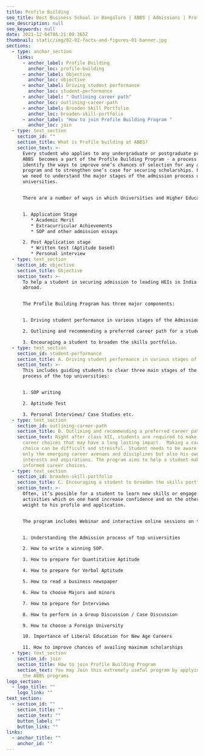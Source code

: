 ```yaml
---
title: Profile Building
seo_title: Best Business School in Bangalore | ABBS | Admissions | Profile Building
seo_description: null
seo_keywords: null
date: 2021-12-04T06:21:09.365Z
thumbnail: static/img/02-02-facts-and-figures-01-banner.jpg
sections:
  - type: anchor_section
    links:
      - anchor_label: Profile Building
        anchor_loc: profile-building
      - anchor_label: Objective
        anchor_loc: objective
      - anchor_label: Driving student performance
        anchor_loc: student-performance
      - anchor_label: " Outlining career path"
        anchor_loc: outlining-career-path
      - anchor_label: Broaden Skill Portfolio
        anchor_loc: broaden-skill-portfolio
      - anchor_label: "How to join Profile Building Program "
        anchor_loc: join
  - type: text_section
    section_id: ""
    section_title: What is Profile building at ABBS?
    section_text: >-
      Every student who applies to any undergraduate or postgraduate program at 
      ABBS  becomes a part of the Profile Building Program - a process to
      identify the ways to improve one’s chances of selection for any academic
      program and to strengthen one’s case for securing scholarships. For this
      we need to understand the major stages of the admission process of top
      universities.


      There are a number of ways in which Universities and Higher Education Institutes (HEIs)assess the applicants


      1. Application Stage
         * Academic Merit
         * Extracurricular Achievements
         * SOP and other admission essays

      2. Post Application stage
         * Written test (Aptitude based)
         * Personal interview
  - type: text_section
    section_id: objective
    section_title: Objective
    section_text: >-
      To help a student in securing admission to leading HEIs in India and
      abroad.


      The Profile Building Program has three major components:


      1. Driving student performance in various stages of the Admission Process.

      2. Outlining and recommending a preferred career path for a student

      3. Encouraging a student to broaden the skills portfolio.
  - type: text_section
    section_id: student-performance
    section_title: A. Driving student performance in various stages of the Admission Process.
    section_text: >-
      This includes guiding students to clear three main stages of the admission
      process of the top universities:


      1. SOP writing

      2. Aptitude Test

      3. Personal Interviews/ Case Studies etc.
  - type: text_section
    section_id: outlining-career-path
    section_title: B. Outlining and recommending a preferred career path for a student
    section_text: Right after class XII, students are required to make crucial
      career choices that may have a long lasting impact.  Making a career
      choice can be difficult and stressful. Student needs to be aware of not
      only the emerging career avenues and disciplines but also his own
      interests and aspirations. The program aims to help a student make well
      informed career choices.
  - type: text_section
    section_id: broaden-skill-portfolio
    section_title: C. Encouraging a student to broaden the skills portfolio.
    section_text: >-
      Often, it’s possible for a student to learn new skills or engage in
      activities which on one hand increase confidence and on the other add
      weight to his profile and application. 


      The program includes Webinar and interactive online sessions on the following topics.


      1. Understanding the Admission process of top universities

      2. How to write a winning SOP.

      3. How to prepare for Quantitative Aptitude

      4. How to prepare for Verbal Aptitude

      5. How to read a business newspaper

      6. How to choose Majors and minors

      7. How to prepare for Interviews

      8. How to perform in a Group Discussion / Case Discussion

      9. How to choose a Foreign University

      10. Importance of Liberal Education for New Age Careers

      11. How to improve chances of availing maximum scholarships
  - type: text_section
    section_id: join
    section_title: How to join Profile Building Program
    section_text: You may Join this extremely useful program by applying to any of
      the ABBS programs
logo_section:
  - logo_title: ""
    logo_link: ""
text_section:
  - section_id: ""
    section_title: ""
    section_text: ""
    button_label: ""
    button_link: ""
links:
  - anchor_title: ""
    anchor_id: ""
---
```

